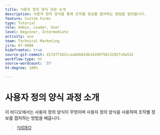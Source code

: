 ```yaml
---
title: 사용자 정의 양식 과정 소개
description: 사용자 정의 양식을 통해 조직별 정보를 캡처하는 방법을 알아봅니다.
feature: Custom Forms
type: Tutorial
role: Admin, Leader, User
level: Beginner, Intermediate
activity: use
team: Technical Marketing
jira: KT-8908
hidefromtoc: true
source-git-commit: d17df7162ccaab6b62db34209f50131927c0a532
workflow-type: ht
source-wordcount: '37'
ht-degree: 100%

---
```


# 사용자 정의 양식 과정 소개

이 비디오에서는 사용자 정의 양식이 무엇이며 사용자 정의 양식을 사용하여 조직별 정보를 캡처하는 방법을 배웁니다.

>[!VIDEO](https://video.tv.adobe.com/v/335171/?quality=12&learn=on&enablevpops)
